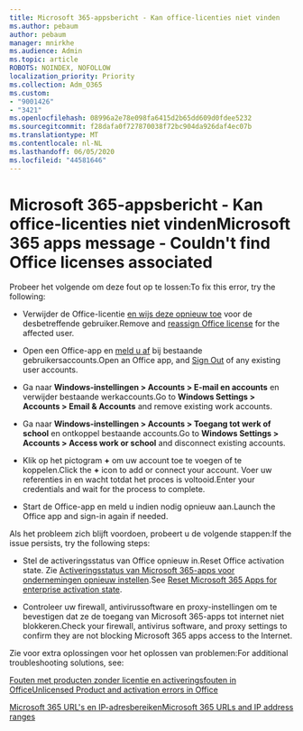 ```yaml
---
title: Microsoft 365-appsbericht - Kan office-licenties niet vinden
ms.author: pebaum
author: pebaum
manager: mnirkhe
ms.audience: Admin
ms.topic: article
ROBOTS: NOINDEX, NOFOLLOW
localization_priority: Priority
ms.collection: Adm_O365
ms.custom:
- "9001426"
- "3421"
ms.openlocfilehash: 08996a2e78e098fa6415d2b65dd609d0fdee5232
ms.sourcegitcommit: f28dafa0f727870038f72bc904da926daf4ec07b
ms.translationtype: MT
ms.contentlocale: nl-NL
ms.lasthandoff: 06/05/2020
ms.locfileid: "44581646"
---
```

# <a name="microsoft-365-apps-message---couldnt-find-office-licenses-associated"></a><span data-ttu-id="37d89-102">Microsoft 365-appsbericht - Kan office-licenties niet vinden</span><span class="sxs-lookup"><span data-stu-id="37d89-102">Microsoft 365 apps message - Couldn't find Office licenses associated</span></span>

<span data-ttu-id="37d89-103">Probeer het volgende om deze fout op te lossen:</span><span class="sxs-lookup"><span data-stu-id="37d89-103">To fix this error, try the following:</span></span>

- <span data-ttu-id="37d89-104">Verwijder de Office-licentie [en wijs deze opnieuw toe](https://docs.microsoft.com/microsoft-365/admin/manage/assign-licenses-to-users) voor de desbetreffende gebruiker.</span><span class="sxs-lookup"><span data-stu-id="37d89-104">Remove and [reassign Office license](https://docs.microsoft.com/microsoft-365/admin/manage/assign-licenses-to-users) for the affected user.</span></span>

- <span data-ttu-id="37d89-105">Open een Office-app en [meld u af](https://support.office.com/article/sign-out-of-office-5a20dc11-47e9-4b6f-945d-478cb6d92071) bij bestaande gebruikersaccounts.</span><span class="sxs-lookup"><span data-stu-id="37d89-105">Open an Office app, and [Sign Out](https://support.office.com/article/sign-out-of-office-5a20dc11-47e9-4b6f-945d-478cb6d92071) of any existing user accounts.</span></span>

- <span data-ttu-id="37d89-106">Ga naar **Windows-instellingen > Accounts > E-mail en accounts** en verwijder bestaande werkaccounts.</span><span class="sxs-lookup"><span data-stu-id="37d89-106">Go to **Windows Settings > Accounts > Email & Accounts** and remove existing work accounts.</span></span>

- <span data-ttu-id="37d89-107">Ga naar **Windows-instellingen > Accounts > Toegang tot werk of school** en ontkoppel bestaande accounts.</span><span class="sxs-lookup"><span data-stu-id="37d89-107">Go to **Windows Settings > Accounts > Access work or school** and disconnect existing accounts.</span></span>

- <span data-ttu-id="37d89-108">Klik op het pictogram **+** om uw account toe te voegen of te koppelen.</span><span class="sxs-lookup"><span data-stu-id="37d89-108">Click the **+** icon to add or connect your account.</span></span> <span data-ttu-id="37d89-109">Voer uw referenties in en wacht totdat het proces is voltooid.</span><span class="sxs-lookup"><span data-stu-id="37d89-109">Enter your credentials and wait for the process to complete.</span></span>

- <span data-ttu-id="37d89-110">Start de Office-app en meld u indien nodig opnieuw aan.</span><span class="sxs-lookup"><span data-stu-id="37d89-110">Launch the Office app and sign-in again if needed.</span></span>

<span data-ttu-id="37d89-111">Als het probleem zich blijft voordoen, probeert u de volgende stappen:</span><span class="sxs-lookup"><span data-stu-id="37d89-111">If the issue persists, try the following steps:</span></span>

- <span data-ttu-id="37d89-112">Stel de activeringsstatus van Office opnieuw in.</span><span class="sxs-lookup"><span data-stu-id="37d89-112">Reset Office activation state.</span></span> <span data-ttu-id="37d89-113">Zie [Activeringsstatus van Microsoft 365-apps voor ondernemingen opnieuw instellen](https://docs.microsoft.com/office365/troubleshoot/activation/reset-office-365-proplus-activation-state).</span><span class="sxs-lookup"><span data-stu-id="37d89-113">See [Reset Microsoft 365 Apps for enterprise activation state](https://docs.microsoft.com/office365/troubleshoot/activation/reset-office-365-proplus-activation-state).</span></span>

- <span data-ttu-id="37d89-114">Controleer uw firewall, antivirussoftware en proxy-instellingen om te bevestigen dat ze de toegang van Microsoft 365-apps tot internet niet blokkeren.</span><span class="sxs-lookup"><span data-stu-id="37d89-114">Check your firewall, antivirus software, and proxy settings to confirm they are not blocking Microsoft 365 apps access to the Internet.</span></span> 

<span data-ttu-id="37d89-115">Zie voor extra oplossingen voor het oplossen van problemen:</span><span class="sxs-lookup"><span data-stu-id="37d89-115">For additional troubleshooting solutions, see:</span></span>

[<span data-ttu-id="37d89-116">Fouten met producten zonder licentie en activeringsfouten in Office</span><span class="sxs-lookup"><span data-stu-id="37d89-116">Unlicensed Product and activation errors in Office</span></span>](https://support.office.com/Article/0d23d3c0-c19c-4b2f-9845-5344fedc4380?wt.mc_id=Alchemy_ClientDIA)

[<span data-ttu-id="37d89-117">Microsoft 365 URL's en IP-adresbereiken</span><span class="sxs-lookup"><span data-stu-id="37d89-117">Microsoft 365 URLs and IP address ranges</span></span>](https://docs.microsoft.com/office365/enterprise/urls-and-ip-address-ranges)
